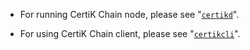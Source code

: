 - For running CertiK Chain node, please see "[`certikd`](cli/certikd/certikd.md)".

- For using CertiK Chain client, please see "[`certikcli`](cli/certikcli/certikcli.md)".